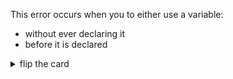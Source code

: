 This error occurs when you to either use a variable:

- without ever declaring it
- before it is declared

<details>
<summary>flip the card</summary>
<br>

# _ReferenceError_

## Using Without Declaring

```js
'use strict';

// let animal; // uncomment this line to fix the error

animal = 'horse'; // ReferenceError

console.log(animal);
```

```js
'use strict';

// a common mistake is spelling your variables incorrectly
let spellingMistake = 'oops!';

console.log(spelingMistake); // ReferenceError
```

## Using Before Declaring

```js
'use strict';

// reading before it is declared
// console.log(favoriteColor); // ReferenceError

// assigning before it is declared
// favoriteColor = 'blue'; // ReferenceError

let favoriteColor = 'red';

// this is ok
favoriteColor = 'orange';

// so is this
console.log(favoriteColor);
```

> There are many other ways you can get a _ReferenceError_ in your program, this is the only way you need to know for now. You will study errors in depth with the Debugging module.

</details>
